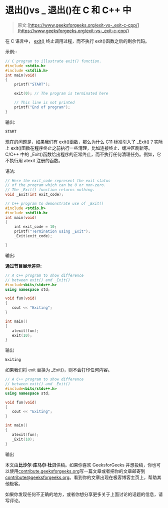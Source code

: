 # 退出()vs _ 退出()在 C 和 C++ 中

> 原文:[https://www.geeksforgeeks.org/exit-vs-_exit-c-cpp/](https://www.geeksforgeeks.org/exit-vs-_exit-c-cpp/)

在 C 语言中， [exit()](https://www.geeksforgeeks.org/understanding-exit-abort-and-assert/) 终止调用过程，而不执行 exit()函数之后的剩余代码。

示例:-

```cpp
// C program to illustrate exit() function.
#include <stdio.h>
#include <stdlib.h>
int main(void)
{
    printf("START");

    exit(0); // The program is terminated here

    // This line is not printed
    printf("End of program");
}
```

输出:

```cpp
START

```

现在的问题是，如果我们有 exit()函数，那么为什么 C11 标准引入了 _Exit()？实际上 exit()函数在程序终止之前执行一些清理，比如连接终止、缓冲区刷新等。C/C++ 中的 _Exit()函数给出程序的正常终止，而不执行任何清理任务。例如，它不执行用 atexit 注册的函数。

语法:

```cpp
// Here the exit_code represent the exit status 
// of the program which can be 0 or non-zero.
// The _Exit() function returns nothing.
void _Exit(int exit_code);

```

```cpp
// C++ program to demonstrate use of _Exit()
#include <stdio.h>
#include <stdlib.h>
int main(void)
{
    int exit_code = 10;
    printf("Termination using _Exit");
    _Exit(exit_code);

}
```

输出:

**通过节目展示差异:**

```cpp
// A C++ program to show difference
// between exit() and _Exit()
#include<bits/stdc++.h>
using namespace std;

void fun(void)
{
   cout << "Exiting";
}

int main()
{
   atexit(fun);
   exit(10);
}
```

输出

```cpp
Exiting
```

如果我们将 exit 替换为 _Exit()，则不会打印任何内容。

```cpp
// A C++ program to show difference
// between exit() and _Exit()
#include<bits/stdc++.h>
using namespace std;

void fun(void)
{
   cout << "Exiting";
}

int main()
{
   atexit(fun);
   _Exit(10);
}
```

输出

本文由**比沙尔·库马尔·杜贝**供稿。如果你喜欢 GeeksforGeeks 并想投稿，你也可以使用[contribute.geeksforgeeks.org](http://www.contribute.geeksforgeeks.org)写一篇文章或者把你的文章邮寄到 contribute@geeksforgeeks.org。看到你的文章出现在极客博客主页上，帮助其他极客。

如果你发现任何不正确的地方，或者你想分享更多关于上面讨论的话题的信息，请写评论。
